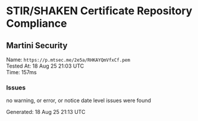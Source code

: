 # STIR/SHAKEN Certificate Repository Compliance

## Martini Security

Name: `https://p.mtsec.me/2e5a/RHKAYQmVfxCf.pem`\
Tested At: 18 Aug 25 21:03 UTC\
Time: 157ms

### Issues

no warning, or error, or notice date level issues were found

Generated: 18 Aug 25 21:13 UTC